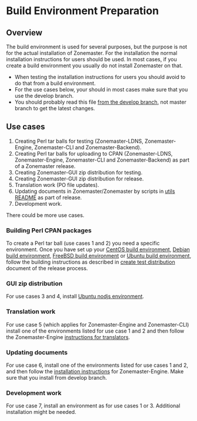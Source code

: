 # Build Environment Preparation

## Overview

The build environment is used for several purposes, but the purpose
is not for the actual installation of Zonemaster. For the installation
the normal installation instructions for users should be used. In most
cases, if you create a build environment you usually do not install
Zonemaster on that.

* When testing the installation instructions for users you should avoid
  to do that from a build environment.
* For the use cases below, your should in most cases make sure that
  you use the develop branch.
* You should probably read this file
  [from the develop branch][BuildEnvironmentPreparation], not master
  branch to get the latest changes.

## Use cases

1. Creating Perl tar balls for testing (Zonemaster-LDNS,
   Zonemaster-Engine, Zonemaster-CLI and Zonemaster-Backend).
2. Creating Perl tar balls for uploading to CPAN (Zonemaster-LDNS,
   Zonemaster-Engine, Zonemaster-CLI and Zonemaster-Backend) as part
   of a Zonemaster release.
3. Creating Zonemaster-GUI zip distribution for testing.
4. Creating Zonemaster-GUI zip distribution for release.
5. Translation work (PO file updates).
6. Updating documents in Zonemaster/Zonemaster by scripts in
   [utils README] as part of release.
7. Development work.

There could be more use cases.

### Building Perl CPAN packages

To create a Perl tar ball (use cases 1 and 2) you need a specific
environment. Once you have set up your [CentOS build environment],
[Debian build environment], [FreeBSD build environment] or
[Ubuntu build environment], follow the building instructions as
described in [create test distribution] document of the
release process.

### GUI zip distribution

For use cases 3 and 4, install [Ubuntu nodjs environment].

### Translation work

For use case 5 (which applies for Zonemaster-Engine and
Zonemaster-CLI) install one of the environments listed for
use case 1 and 2 and then follow the Zonemaster-Engine
[instructions for translators].

### Updating documents

For use case 6, install one of the environments listed
for use cases 1 and 2, and then follow the
[installation instructions] for Zonemaster-Engine. Make sure
that you install from develop branch.

### Development work

For use case 7, install an environment as for use cases
1 or 3. Additional installation might be needed.


<!-- Zonemaster links point on purpose on the develop branch. -->
[BuildEnvironmentPreparation]:        https://github.com/zonemaster/zonemaster/blob/develop/docs/internal-documentation/distrib-testing/BuildEnvironmentPreparation.md
[CentOS build environment]:           CentOS-build-environment.md
[Debian build environment]:           Debian-build-environment.md
[FreeBSD build environment]:          FreeBSD-build-environment.md
[Ubuntu build environment]:           Ubuntu-build-environment.md
[Ubuntu nodjs environment]:           Ubuntu-nodjs-build-environment.md
[create test distribution]:           ../../maintenance/ReleaseProcess-create-test-distribution.md
[installation instructions]:          https://github.com/zonemaster/zonemaster-engine/blob/develop/docs/Installation.md
[instructions for translators]:       https://github.com/zonemaster/zonemaster-engine/blob/develop/docs/Translation-translators.md
[utils README]:                       ../../../utils/README.md
